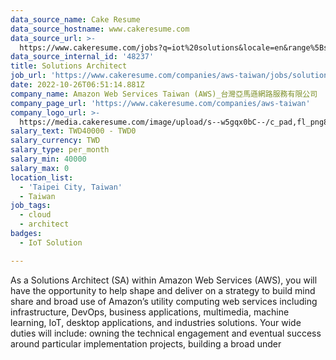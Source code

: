 ```yaml
---
data_source_name: Cake Resume
data_source_hostname: www.cakeresume.com
data_source_url: >-
  https://www.cakeresume.com/jobs?q=iot%20solutions&locale=en&range%5Bsalary_range%5D%5Bmin%5D=1000000
data_source_internal_id: '48237'
title: Solutions Architect
job_url: 'https://www.cakeresume.com/companies/aws-taiwan/jobs/solutions-architect'
date: 2022-10-26T06:51:14.881Z
company_name: Amazon Web Services Taiwan (AWS)_台灣亞馬遜網路服務有限公司
company_page_url: 'https://www.cakeresume.com/companies/aws-taiwan'
company_logo_url: >-
  https://media.cakeresume.com/image/upload/s--w5gqx0bC--/c_pad,fl_png8,h_200,w_200/v1666236367/yngx0yw139ve6fl3twwf.png
salary_text: TWD40000 - TWD0
salary_currency: TWD
salary_type: per_month
salary_min: 40000
salary_max: 0
location_list:
  - 'Taipei City, Taiwan'
  - Taiwan
job_tags:
  - cloud
  - architect
badges:
  - IoT Solution

---
```


As a Solutions Architect (SA) within Amazon Web Services (AWS), you will have the opportunity to help shape and deliver on a strategy to build mind share and broad use of Amazon’s utility computing web services including infrastructure, DevOps, business applications, multimedia, machine learning, IoT, desktop applications, and industries solutions. Your wide duties will include: owning the technical engagement and eventual success around particular implementation projects, building a broad under